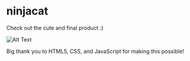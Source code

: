 # ninjacat
Check out the cute and final product :) 

![Alt Text](https://media.giphy.com/media/j7Tca0SXF7DBV7RYV2/giphy.gif)

Big thank you to HTML5, CSS, and JavaScript for making this possible!
